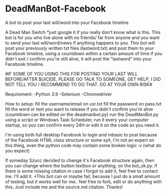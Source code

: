 # DeadManBot-Facebook
A bot to post your last will/word into your Facebook timeline

A Dead Man Switch *just google it if you really don't know what is this.
This bot is for you who live alone with no friends/ far from anyone and you want to send your last will/word/news if anything happens to you.
This bot will post your previously written txt files (lastword.txt) and post them to your Facebook timeline, using a countdown within a certain amount of time if you didn't exit / confirm you're still alive, it will post the "lastword" into your Facebook timeline.

#IF SOME OF YOU USING THIS FOR POSTING YOUR LAST WILL BEFORE/AFTER $UICIDE, PLEASE GO TALK TO SOMEONE, GET HELP, I DID NOT TELL YOU / RECOMMEND TO DO THAT. DO AT YOUR OWN RISK#

Requirement:
-Python 3.9
-Selenium
-Chromedriver

How to setup:
fill the username/email on usr.txt
fill the password on pass.txt
fill the word or text you want to release if you didn't confirm you're alive (countdown can be edited on the deadmanbot.py)
run the DeadManBot.py using a script or Windows Task Scheduler, run it every your computer startup, so you can confirm every 24H or edit it on the code as you need it.

I'm using both full desktop Facebook to login and mbasic to post because of the Facebook HTML class structure or some syit, 
I'm not an expert on this thing, even the python code may contain some broken logic :v (what do you expect)

If someday Szucc decided to change it's Facebook structure again, then you can change where the button textbox or anything, on the bot_ok.py.
if there is some missing citation in case I forgot to add it, feel free to contact me. I'll add it.
*This bot can or maybe fail, because I just do a small amount of testing, but it works well for me.. 
feel free to fork, edit or do anything with this. Just include me and the source.md citation. Thanks!
